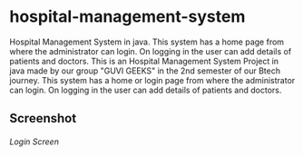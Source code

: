 # hospital-management-system

Hospital Management System in java.
This system has a home page from where the administrator can login. On logging in the user can add details of patients and doctors.
This is an Hospital Management System Project in java made by our group "GUVI GEEKS" in the 2nd semester of our Btech journey.
This system has a home or login page from where the administrator can login. On logging in the user can add details of patients and doctors.

## Screenshot
###### Login Screen
